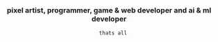 <h3 align="center">pixel artist, programmer, game & web developer and ai & ml developer</h3>

                                    thats all
